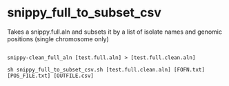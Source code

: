 # snippy_full_to_subset_csv
Takes a snippy.full.aln and subsets it by a list of isolate names and genomic positions (single chromosome only)

```

snippy-clean_full_aln [test.full.aln] > [test.full.clean.aln]  

sh snippy_full_to_subset_csv.sh [test.full.clean.aln] [FOFN.txt] [POS_FILE.txt] [OUTFILE.csv]

```
